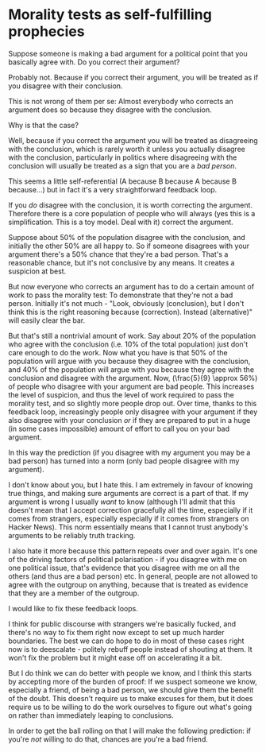 # Morality tests as self-fulfilling prophecies

Suppose someone is making a bad argument for a political point that you basically agree with.
Do you correct their argument?

Probably not. Because if you correct their argument, you will be treated as if you disagree with their conclusion.

This is not wrong of them per se: Almost everybody who corrects an argument does so because they disagree with the conclusion.

Why is that the case?

Well, because if you correct the argument you will be treated as disagreeing with the conclusion, which is rarely worth it unless you actually disagree with the conclusion, particularly in politics where disagreeing with the conclusion will usually be treated as a sign that you are a *bad person*.

This seems a little self-referential (A because B because A because B because...) but in fact it's a very straightforward feedback loop.

If you *do* disagree with the conclusion, it is worth correcting the argument. Therefore there is a core population of people who will always (yes this is a simplification. This is a toy model. Deal with it) correct the argument.

Suppose about 50% of the population disagree with the conclusion, and initially the other 50% are all happy to. So if someone disagrees with your argument there's a 50% chance that they're a bad person. That's a reasonable chance, but it's not conclusive by any means. It creates a suspicion at best.

But now everyone who corrects an argument has to do a certain amount of work to pass the morality test: To demonstrate that they're not a bad person. Initially it's not much - "Look, obviously (conclusion), but I don't think this is the right reasoning because (correction). Instead (alternative)" will easily clear the bar.

But that's still a nontrivial amount of work. Say about 20% of the population who agree with the conclusion (i.e. 10% of the total population) just don't care enough to do the work. Now what you have is that 50% of the population will argue with you because they disagree with the conclusion, and 40% of the population will argue with you because they agree with the conclusion and disagree with the argument. Now, \(\frac{5}{9} \approx 56\%\) of people who disagree with your argument are bad people.
This increases the level of suspicion, and thus the level of work required to pass the morality test, and so slightly more people drop out.
Over time, thanks to this feedback loop, increasingly people only disagree with your argument if they also disagree with your conclusion *or* if they are prepared to put in a huge (in some cases impossible) amount of effort to call you on your bad argument.

In this way the prediction (if you disagree with my argument you may be a bad person) has turned into a norm (only bad people disagree with my argument).

I don't know about you, but I hate this. I am extremely in favour of knowing true things, and making sure arguments are correct is a part of that. If my argument is wrong I usually *want* to know (although I'll admit that this doesn't mean that I accept correction gracefully all the time, especially if it comes from strangers, especially especially if it comes from strangers on Hacker News). This norm essentially means that I cannot trust anybody's arguments to be reliably truth tracking.

I also hate it more because this pattern repeats over and over again. It's one of the driving factors of political polarisation - if you disagree with me on one political issue, that's evidence that you disagree with me on all the others (and thus are a bad person) etc. In general, people are not allowed to agree with the outgroup on anything, because that is treated as evidence that they are a member of the outgroup.

I would like to fix these feedback loops.

I think for public discourse with strangers we're basically fucked, and there's no way to fix them right now except to set up much harder boundaries. The best we can do hope to do in most of these cases right now is to deescalate - politely rebuff people instead of shouting at them. It won't fix the problem but it might ease off on accelerating it a bit.

But I do think we can do better with people we know, and I think this starts by accepting more of the burden of proof: If we suspect someone we know, especially a friend, of being a bad person, we should give them the benefit of the doubt. This doesn't require us to make excuses for them, but it does require us to be willing to do the work ourselves to figure out what's going on rather than immediately leaping to conclusions.

In order to get the ball rolling on that I will make the following prediction: if you're *not* willing to do that, chances are you're a bad friend.
